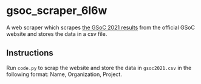 # gsoc_scraper_6l6w

A web scraper which scrapes [the GSoC 2021 results](https://summerofcode.withgoogle.com/projects/) from the official GSoC website and stores the data in a csv file. 

## Instructions

Run `code.py` to scrap the website and store the data in `gsoc2021.csv` in the following format: Name, Organization, Project. 

